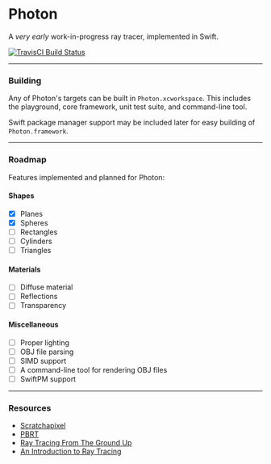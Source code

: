 # Photon

A _very early_ work-in-progress ray tracer, implemented in Swift.

[![TravisCI Build Status](https://travis-ci.org/samsymons/Photon.svg?branch=master)](https://travis-ci.org/samsymons/Photon)

---

### Building

Any of Photon's targets can be built in `Photon.xcworkspace`. This includes the playground, core framework, unit test suite, and command-line tool.

Swift package manager support may be included later for easy building of `Photon.framework`.

---

### Roadmap

Features implemented and planned for Photon:

#### Shapes

* [x] Planes
* [x] Spheres
* [ ] Rectangles
* [ ] Cylinders
* [ ] Triangles

#### Materials

* [ ] Diffuse material
* [ ] Reflections
* [ ] Transparency

#### Miscellaneous

* [ ] Proper lighting
* [ ] OBJ file parsing
* [ ] SIMD support
* [ ] A command-line tool for rendering OBJ files
* [ ] SwiftPM support

---

### Resources

* [Scratchapixel](https://www.scratchapixel.com)
* [PBRT](http://www.pbrt.org)
* [Ray Tracing From The Ground Up](http://www.raytracegroundup.com)
* [An Introduction to Ray Tracing](http://www.glassner.com/portfolio/an-introduction-to-ray-tracing/)